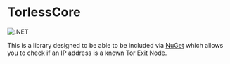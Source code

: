 # TorlessCore

![.NET](https://github.com/PartTimeLegend/TorlessCore/workflows/.NET/badge.svg?branch=master)

This is a library designed to be able to be included via [NuGet](https://www.nuget.org/) which allows you to check if an IP address is a known Tor Exit Node.
